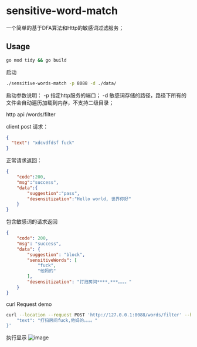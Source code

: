 # sensitive-word-match

一个简单的基于DFA算法和Http的敏感词过滤服务；

## Usage

```bash
go mod tidy && go build
```

启动
```bash
./sensitive-words-match -p 8088 -d ./data/
```


启动参数说明： 
-p 指定http服务的端口；
-d 敏感词存储的路径，路径下所有的文件会自动遍历加载到内存，不支持二级目录；

http api /words/filter

client post 请求：
```json
{
  "text": "xdcvdfdsf fuck"
}
```

正常请求返回：
```json
{
    "code":200,
    "msg":"success",
    "data":{
        "suggestion":"pass",
        "desensitization":"Hello world, 世界你好"
    }
}
```
包含敏感词的请求返回
```json
{
    "code": 200,
    "msg": "success",
    "data": {
        "suggestion": "block",
        "sensitiveWords": [
            "fuck",
            "他妈的"
        ],
        "desensitization": "打扫房间****,***。。。。"
    }
}
```

curl Request demo
```bash
curl --location --request POST 'http://127.0.0.1:8088/words/filter' --header 'Content-Type: application/json' --data-raw '{
    "text": "打扫房间fuck,他妈的。。。。"
}'
```

执行显示
![image](https://user-images.githubusercontent.com/90187291/133043656-3a75fdc2-5193-438d-937e-b37f235662c1.png)
